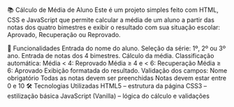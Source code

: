 📚 Cálculo de Média de Aluno
Este é um projeto simples feito com HTML, CSS e JavaScript que permite calcular a média de um aluno a partir das notas dos quatro bimestres e exibir o resultado com sua situação escolar: Aprovado, Recuperação ou Reprovado.

🚀 Funcionalidades
Entrada do nome do aluno.
Seleção da série: 1º, 2º ou 3º ano.
Entrada de notas dos 4 bimestres.
Cálculo da média.
Classificação automática:
Média < 4: Reprovado
Média ≥ 4 e < 6: Recuperação
Média ≥ 6: Aprovado
Exibição formatada do resultado.
Validação dos campos:
Nome obrigatório
Todas as notas devem ser preenchidas
Notas devem estar entre 0 e 10
🛠 Tecnologias Utilizadas
HTML5 – estrutura da página
CSS3 – estilização básica
JavaScript (Vanilla) – lógica do cálculo e validações
